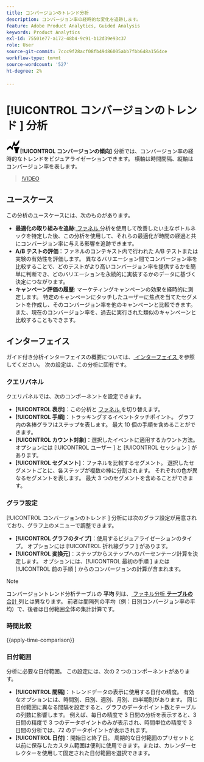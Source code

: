 ```yaml
---
title: コンバージョンのトレンド分析
description: コンバージョン率の経時的な変化を追跡します。
feature: Adobe Product Analytics, Guided Analysis
keywords: Product Analytics
exl-id: 75501e77-a172-48b4-9c91-b12d39e93c37
role: User
source-git-commit: 7ccc9f28acf08fb49d86005abb7fbb648a1564ce
workflow-type: tm+mt
source-wordcount: '527'
ht-degree: 2%

---
```


# [!UICONTROL  コンバージョンのトレンド ] 分析

![ コンバージョンの傾向 ](/help/assets/icons/ConversionTrends.svg)**[!UICONTROL コンバージョンの傾向]** 分析では、コンバージョン率の経時的なトレンドをビジュアライゼーションできます。 横軸は時間間隔、縦軸はコンバージョン率を表します。


>[!VIDEO](https://video.tv.adobe.com/v/3421662/?learn=on)


## ユースケース

この分析のユースケースには、次のものがあります。

* **最適化の取り組みを追跡**:[ ファネル ](funnel.md) 分析を使用して改善したい主なボトルネックを特定した後、この分析を使用して、それらの最適化が時間の経過と共にコンバージョン率に与える影響を追跡できます。
* **A/B テストの評価**：ファネルのコンテキスト内で行われた A/B テストまたは実験の有効性を評価します。 異なるバリエーション間でコンバージョン率を比較することで、どのテストがより高いコンバージョン率を提供するかを簡単に判断でき、どのバリエーションを永続的に実装するかのデータに基づく決定につながります。
* **キャンペーン評価の履歴**: マーケティングキャンペーンの効果を経時的に測定します。 特定のキャンペーンにタッチしたユーザーに焦点を当てたセグメントを作成し、そのコンバージョン率を他のキャンペーンと比較できます。 また、現在のコンバージョン率を、過去に実行された類似のキャンペーンと比較することもできます。

## インターフェイス

ガイド付き分析インターフェイスの概要については、[ インターフェイス ](../overview.md#interface) を参照してください。 次の設定は、この分析に固有です。

### クエリパネル

クエリパネルでは、次のコンポーネントを設定できます。

* **[!UICONTROL 表示]**：この分析と [ ファネル ](funnel.md) を切り替えます。
* **[!UICONTROL 手順]**：トラッキングするイベントタッチポイント。 グラフ内の各棒グラフはステップを表します。 最大 10 個の手順を含めることができます。
* **[!UICONTROL カウント対象]**：選択したイベントに適用するカウント方法。 オプションには [!UICONTROL  ユーザー ] と [!UICONTROL  セッション ] があります。
* **[!UICONTROL セグメント]**：ファネルを比較するセグメント。 選択したセグメントごとに、各ステップが複数の棒に分割されます。 それぞれの色が異なるセグメントを表します。 最大 3 つのセグメントを含めることができます。

### グラフ設定

[!UICONTROL  コンバージョンのトレンド ] 分析には次のグラフ設定が用意されており、グラフ上のメニューで調整できます。

* **[!UICONTROL グラフのタイプ]**：使用するビジュアライゼーションのタイプ。 オプションには [!UICONTROL  折れ線グラフ ] があります。
* **[!UICONTROL 変換元]**：ステップからステップへのパーセンテージ計算を決定します。 オプションには、[!UICONTROL  最初の手順 ] または [!UICONTROL  前の手順 ] からのコンバージョンの計算が含まれます。

>[!NOTE]
>
>コンバージョントレンド分析テーブルの **平均** 列は、[ ファネル分析 **テーブルの** 合計 ](funnel.md) 列とは異なります。 前者は間隔列の平均（例：日別コンバージョン率の平均）で、後者は日付範囲全体の集計計算です。

### 時間比較

{{apply-time-comparison}}


### 日付範囲

分析に必要な日付範囲。 この設定には、次の 2 つのコンポーネントがあります。

* **[!UICONTROL 間隔]**：トレンドデータの表示に使用する日付の精度。 有効なオプションには、時間別、日別、週別、月別、四半期別があります。 同じ日付範囲に異なる間隔を設定すると、グラフのデータポイント数とテーブルの列数に影響します。 例えば、毎日の精度で 3 日間の分析を表示すると、3 日間の精度で 3 つのデータポイントのみが表示され、時間単位の精度で 3 日間の分析では、72 のデータポイントが表示されます。
* **[!UICONTROL 日付]**：開始日と終了日。 周期的な日付範囲のプリセットと以前に保存したカスタム範囲は便利に使用できます。または、カレンダーセレクターを使用して固定された日付範囲を選択できます。

<!--
## Example

See below for an example of the analysis.

![Conversion trends time compare](../assets/conversion-trends-compare.png)

-->
